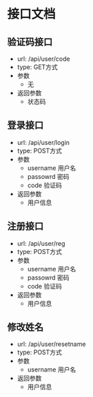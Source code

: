 # 接口文档

## 验证码接口
- url: /api/user/code
- type: GET方式	
- 参数
	- 无
- 返回参数
	- 状态码

## 登录接口
- url: /api/user/login
- type: POST方式	
- 参数
	- username 用户名
	- passowrd 密码
	- code 验证码
- 返回参数
	- 用户信息


## 注册接口
- url: /api/user/reg
- type: POST方式	
- 参数
	- username 用户名
	- passowrd 密码
	- code 验证码
- 返回参数
	- 用户信息


## 修改姓名
- url: /api/user/resetname
- type: POST方式	
- 参数
	- username 用户名
- 返回参数
	- 用户信息
